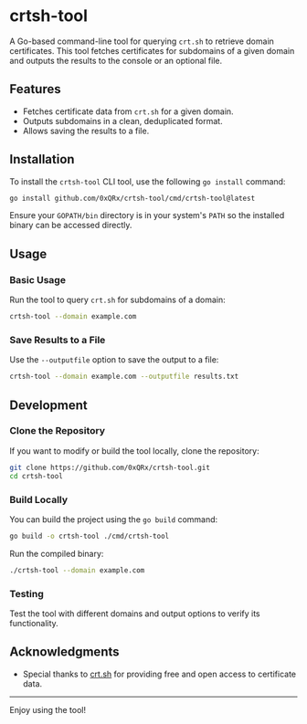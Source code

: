 
# crtsh-tool

A Go-based command-line tool for querying `crt.sh` to retrieve domain certificates. This tool fetches certificates for subdomains of a given domain and outputs the results to the console or an optional file.

## Features

- Fetches certificate data from `crt.sh` for a given domain.
- Outputs subdomains in a clean, deduplicated format.
- Allows saving the results to a file.

## Installation

To install the `crtsh-tool` CLI tool, use the following `go install` command:

```bash
go install github.com/0xQRx/crtsh-tool/cmd/crtsh-tool@latest
```

Ensure your `GOPATH/bin` directory is in your system's `PATH` so the installed binary can be accessed directly.

## Usage

### Basic Usage
Run the tool to query `crt.sh` for subdomains of a domain:
```bash
crtsh-tool --domain example.com
```

### Save Results to a File
Use the `--outputfile` option to save the output to a file:
```bash
crtsh-tool --domain example.com --outputfile results.txt
```

## Development

### Clone the Repository
If you want to modify or build the tool locally, clone the repository:
```bash
git clone https://github.com/0xQRx/crtsh-tool.git
cd crtsh-tool
```

### Build Locally
You can build the project using the `go build` command:
```bash
go build -o crtsh-tool ./cmd/crtsh-tool
```

Run the compiled binary:
```bash
./crtsh-tool --domain example.com
```

### Testing
Test the tool with different domains and output options to verify its functionality.


## Acknowledgments
- Special thanks to [crt.sh](https://crt.sh/) for providing free and open access to certificate data.

---

Enjoy using the tool!
